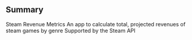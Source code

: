 ## Summary

Steam Revenue Metrics
An app to calculate total, projected revenues of steam games by genre Supported by the Steam API
